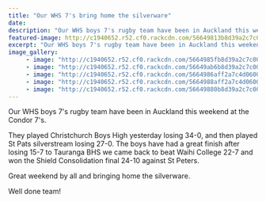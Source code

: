 ```yaml
---
title: "Our WHS 7's bring home the silverware"
date: 
description: "Our WHS boys 7's rugby team have been in Auckland this weekend at the Condor 7's."
featured-image: http://c1940652.r52.cf0.rackcdn.com/56649813b8d39a2c7c000189/the-cup.jpg
excerpt: "Our WHS boys 7's rugby team have been in Auckland this weekend at the Condor 7's."
image_gallery:
     - image: "http://c1940652.r52.cf0.rackcdn.com/5664985fb8d39a2c7c00018b/Action-shot-from-Condors-facebook-site-WHS.jpg"
     - image: "http://c1940652.r52.cf0.rackcdn.com/56649ab6b8d39a2c7c000193/passing.jpg"
     - image: "http://c1940652.r52.cf0.rackcdn.com/5664986aff2a7c4d0600018b/running.jpg"
     - image: "http://c1940652.r52.cf0.rackcdn.com/5664988aff2a7c4d0600018d/scrum.jpg"
     - image: "http://c1940652.r52.cf0.rackcdn.com/56649880b8d39a2c7c00018d/scrum-1.jpg"
---
```


<p><span>Our WHS boys 7's rugby team have been in Auckland this weekend at the Condor 7's.</span></p>
<p><span>They played Christchurch Boys High yesterday losing 34-0, and then played St Pats silverstream losing 27-0. The boys have had a great finish after losing 15-7 to Tauranga BHS we came back to beat Waihi College 22-7 and won the Shield Consolidation final 24-10 against St Peters. </span></p>
<p><span>Great weekend by all and bringing home the silverware.</span></p>
<p><span>Well done team!</span></p>
<p><span><br /></span></p>

